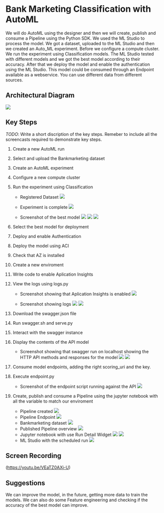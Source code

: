 
# Bank Marketing Classification with AutoML

We will do AutoML using the designer and then we will create, publish and consume a Pipeline using the Python SDK.
We used the ML Studio to process the model. We got a dataset, uploaded to the ML Studio and then we created an Auto_ML experiment. Before we configure a compute cluster.
We run the experiment using Classification models. The ML Studio tested with different models and we got the best model according to their accuracy.
After that we deploy the model and enable the authentication using the ML Studio.
This model could be consumed through an Endpoint available as a webservice. You can use different data from different sources.


## Architectural Diagram

![](https://github.com/zaza107-1/project2-copy/blob/main/Screenshots/Arch%20Diagram.drawio)

## Key Steps
*TODO*: Write a short discription of the key steps. Remeber to include all the screencasts required to demonstrate key steps. 

1. Create a new AutoML run
2. Select and upload the Bankmarketing dataset
3. Create an AutoML experiment
4. Configure a new compute cluster
5. Run the experiment using Classification

    - Registered Dataset
    ![](https://github.com/zaza107-1/project2-copy/blob/main/Screenshots/Dataset_%20registered.jpg)

    - Experiment is complete
    ![](https://github.com/zaza107-1/project2-copy/blob/main/Screenshots/experiment_completed.jpg)

    - Screenshot of the best model
    ![](https://github.com/zaza107-1/project2-copy/blob/main/Screenshots/Auto_ML_Best_Model.jpg)
    ![](https://github.com/zaza107-1/project2-copy/blob/main/Screenshots/Auto_ML_Best_Model1.jpg)
    ![](https://github.com/zaza107-1/project2-copy/blob/main/Screenshots/Auto_ML_Best_Model2.jpg)

6. Select the best model for deployment
7. Deploy and enable Authentication
8. Deploy the model using ACI

9. Check that AZ is installed
10. Create a new enviroment
11. Write code to enable Aplication Insights
12. View the logs using logs.py

    - Screenshot showing that Aplication Insights is enabled
    ![](https://github.com/zaza107-1/project2-copy/blob/main/Screenshots/insights_enabled.jpg)

    - Screenshot showing logs
    ![](https://github.com/zaza107-1/project2-copy/blob/main/Screenshots/showing_logs.jpg)
    ![](https://github.com/zaza107-1/project2-copy/blob/main/Screenshots/showing_logs1.jpg)

13. Download the swagger.json file
14. Run swagger.sh and serve.py
15. Interact with the swagger instance
16. Display the contents of the API model

    - Screenshot showing that swagger run on localhost showing the HTTP API methods and responses for the model
    ![](https://github.com/zaza107-1/project2-copy/blob/main/Screenshots/swagger_documentation.jpg)
    ![](https://github.com/zaza107-1/project2-copy/blob/main/Screenshots/swagger_documentation1.jpg)


17. Consume model endpoints, adding the right scoring_uri and the key.
18. Execute endpoint.py

    - Screenshot of the endpoint script running against the API
    ![](https://github.com/zaza107-1/project2-copy/blob/main/Screenshots/endpoint_screenshot.jpg)


19. Create, publish and consume a Pipeline using the jupyter notebook with all the variable to match our enviroment

    - Pipeline created
    ![](https://github.com/zaza107-1/project2-copy/blob/main/Screenshots/pipeline_created.jpg)
    - Pipeline Endpoint
    ![](https://github.com/zaza107-1/project2-copy/blob/main/Screenshots/pipeline_endpoint.jpg)
    - Bankmarketing dataset
    ![](https://github.com/zaza107-1/project2-copy/blob/main/Screenshots/dataset_auto_ML_bank_marketing.jpg)
    - Published Pipeline overview
    ![](https://github.com/zaza107-1/project2-copy/blob/main/Screenshots/published_pipeline_overview.jpg)
    - Jupyter notebook with use Run Detail Widget
    ![](https://github.com/zaza107-1/project2-copy/blob/main/Screenshots/run_details_widget.jpg)
    ![](https://github.com/zaza107-1/project2-copy/blob/main/Screenshots/run_details_widget2.jpg)
    - ML Studio with the scheduled run 
    ![](https://github.com/zaza107-1/project2-copy/blob/main/Screenshots/scheduled_run.jpg)

## Screen Recording

(https://youtu.be/VEaTZ0AXj-U)

## Suggestions
We can improve the model, in the future, getting more data to train the models.
We can also do some Feature engineering and checking if the accuracy of the best model can improve.



